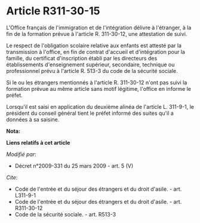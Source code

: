 # Article R311-30-15

L'Office français de l'immigration et de l'intégration délivre à l'étranger, à la fin de la formation prévue à l'article R.
311-30-12, une attestation de suivi. 

Le respect de l'obligation scolaire relative aux enfants est attesté par la transmission à l'office, en fin de contrat
d'accueil et d'intégration pour la famille, du certificat d'inscription établi par les directeurs des établissements
d'enseignement supérieur, secondaire, technique ou professionnel prévu à l'article R. 513-3 du code de la sécurité sociale. 

Si le ou les étrangers mentionnés à l'article R. 311-30-12 n'ont pas suivi la formation prévue au même article sans motif
légitime, l'office en informe le préfet. 

Lorsqu'il est saisi en application du deuxième alinéa de l'article L. 311-9-1, le président du conseil général tient le
préfet informé des suites qu'il a données à sa saisine.

**Nota:**



**Liens relatifs à cet article**

_Modifié par_:

  - Décret n°2009-331 du 25 mars 2009 - art. 5 (V)

_Cite_:

  - Code de l'entrée et du séjour des étrangers et du droit d'asile. - art. L311-9-1
  - Code de l'entrée et du séjour des étrangers et du droit d'asile. - art. R311-30-12
  - Code de la sécurité sociale. - art. R513-3
